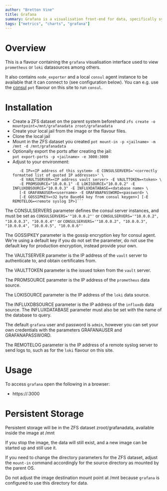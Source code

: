 ```yaml
---
author: "Bretton Vine"
title: Grafana 
summary: Grafana is a visualisation front-end for data, specifically system metrics.
tags: ["metrics", "charts", "grafana"]
---
```


# Overview

This is a flavour containing the ```grafana``` visualisation interface used to view ```prometheus``` or ```loki``` datasources among others.

It also contains ```node_exporter``` and a local ```consul``` agent instance to be available that it can connect to (see configuration below). You can e.g. use the [consul](https://potluck.honeyguide.net/blog/consul/) ```pot``` flavour on this site to run ```consul```.

# Installation

* Create a ZFS dataset on the parent system beforehand
  ```zfs create -o mountpoint=/mnt/grafanadata zroot/grafanadata```
* Create your local jail from the image or the flavour files. 
* Clone the local jail
* Mount in the ZFS dataset you created
  ```pot mount-in -p <jailname> -m /mnt -d /mnt/grafanadata```
* Optionally export the ports after creating the jail:     
  ```pot export-ports -p <jailname> -e 3000:3000```
* Adjust to your environment:    
  ```sudo pot set-env -p <jailname> -E DATACENTER=<datacentername> -E NODENAME=<nodename> \
     -E IP=<IP address of this system> -E CONSULSERVERS='<correctly formatted list of quoted IP addresses>' \
     -E VAULTSERVER=<IP address vault server> -E VAULTTOKEN=<token> \
     -E PROMSOURCE="10.0.0.1" -E LOKISOURCE="10.0.0.2" -E INFLUXDBSOURCE="10.0.0.3" -E INFLUXDATABASE=<database name> \
     [-E GRAFANAUSER=<username> -E GRAFANAPASSWORD=<password> \ 
     [-E GOSSIPKEY=<32 byte Base64 key from consul keygen>] [-E REMOTELOG=<remote syslog IP>]```

The CONSULSERVERS parameter defines the consul server instances, and must be set as ```CONSULSERVERS='"10.0.0.2"'``` or ```CONSULSERVERS='"10.0.0.2", "10.0.0.3", "10.0.0.4"'``` or ```CONSULSERVERS='"10.0.0.2", "10.0.0.3", "10.0.0.4", "10.0.0.5", "10.0.0.6"'```

The GOSSIPKEY parameter is the gossip encryption key for consul agent. We're using a default key if you do not set the parameter, do not use the default key for production encryption, instead provide your own.

The VAULTSERVER parameter is the IP address of the ```vault``` server to authenticate to, and obtain certificates from.

The VAULTTOKEN parameter is the issued token from the ```vault``` server.

The PROMSOURCE parameter is the IP address of the ```prometheus``` data source.

The LOKISOURCE parameter is the IP address of the ```loki``` data source.

The INFLUXDBSOURCE parameter is the IP address of the ```influxdb``` data source. The INFLUXDATABASE parameter must also be set with the name of the database to query.

The default ```grafana``` user and password is ```admin```, however you can set your own credentials with the parameters GRAFANAUSER and GRAFANAPASSWORD.

The REMOTELOG parameter is the IP address of a remote syslog server to send logs to, such as for the ```loki``` flavour on this site.

# Usage

To access ```grafana``` open the following in a browser:
* https://<grafana-host>:3000

# Persistent Storage
Persistent storage will be in the ZFS dataset zroot/grafanadata, available inside the image at /mnt

If you stop the image, the data will still exist, and a new image can be started up and still use it.

If you need to change the directory parameters for the ZFS dataset, adjust the ```mount-in``` command accordingly for the source directory as mounted by the parent OS.

Do not adjust the image destination mount point at /mnt because ```grafana``` is configured to use this directory for data.
